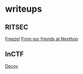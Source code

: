 # writeups
## RITSEC
[Freeze!](https://github.com/henriknero/writeups/tree/master/freeze)
[From our friends at Nexthop](https://github.com/henriknero/writeups/tree/master/nexthop)
## InCTF
[Decoy](https://github.com/henriknero/writeups/tree/master/decoy)
